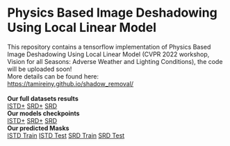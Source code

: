 # Physics Based Image Deshadowing Using Local Linear Model
This repository contains a tensorflow implementation of Physics Based Image Deshadowing Using Local Linear Model (CVPR 2022 workshop, Vision for all Seasons: Adverse Weather and Lighting Conditions), the code will be uploaded soon! <br>
More details can be found here: https://tamireiny.github.io/shadow_removal/<br><br>
<b> Our full datasets results </b><br>
<a href="https://www.dropbox.com/s/oxw2t027ynelci1/ISTD%2B.zip?dl=0" target="_blank">ISTD+</a>
<a href="https://www.dropbox.com/s/09u3t9r4d5ymt00/SRD%2B.zip?dl=0">SRD+</a>
<a href="https://www.dropbox.com/s/p4pj1ct4szahbjh/SRD.zip?dl=0" target="_blank">SRD</a><br>
<b> Our models checkpoints </b><br>
<a href="https://www.dropbox.com/s/00gi98lg3ez5ayl/ISTD%2B_checkpoint.zip?dl=0" target="_blank">ISTD+</a>
<a href="https://www.dropbox.com/sh/5wf0xjz4ewluf97/AACvJMThbEzwrC8deb_dRn4fa?dl=0" target="_blank">SRD+</a>
<a href="https://www.dropbox.com/s/zmfvsmlc9k4jf8j/SRD_checkpoint.zip?dl=0" target="_blank">SRD</a><br>
<b> Our predicted Masks </b><br>
<a href="https://www.dropbox.com/s/ac3qrjrkmkts8bk/ISTD_Train.zip?dl=0" target="_blank">ISTD Train</a>
<a href="https://www.dropbox.com/s/u5olvtkwi75v34a/ISTD_Test.zip?dl=0" target="_blank">ISTD Test</a>
<a href="https://www.dropbox.com/s/u93jz035ntarqur/SRD_Train.zip?dl=0" target="_blank">SRD Train</a>
<a href="https://www.dropbox.com/s/b4nhd85togoru55/SRD_Test.zip?dl=0" target="_blank">SRD Test</a>
